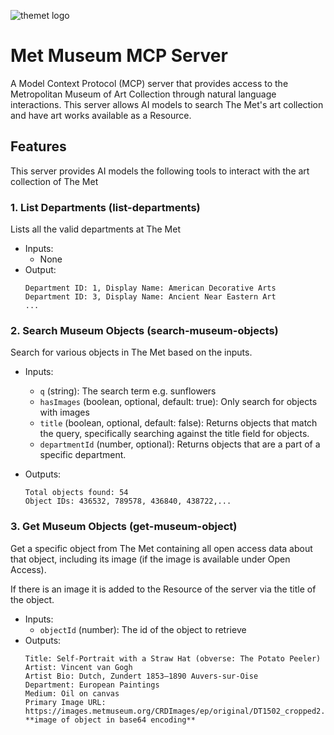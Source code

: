 ![themet logo](https://upload.wikimedia.org/wikipedia/commons/thumb/7/73/The_Metropolitan_Museum_of_Art_Logo.svg/250px-The_Metropolitan_Museum_of_Art_Logo.svg.png)

# Met Museum MCP Server

A Model Context Protocol (MCP) server that provides access to the Metropolitan Museum of Art Collection through natural language interactions. This server allows AI models to search The Met's art collection and have art works available as a Resource.

## Features

This server provides AI models the following tools to interact with the art collection of The Met

### 1. List Departments (list-departments)

Lists all the valid departments at The Met

- Inputs:
  - None
- Output:
  ```
  Department ID: 1, Display Name: American Decorative Arts
  Department ID: 3, Display Name: Ancient Near Eastern Art
  ...
  ```

### 2. Search Museum Objects (search-museum-objects)

Search for various objects in The Met based on the inputs.

- Inputs:
  - `q` (string): The search term e.g. sunflowers
  - `hasImages` (boolean, optional, default: true): Only search for objects with images
  - `title` (boolean, optional, default: false): Returns objects that match the query, specifically searching against the title field for objects.
  - `departmentId` (number, optional): Returns objects that are a part of a specific department.
- Outputs:

  ```
  Total objects found: 54
  Object IDs: 436532, 789578, 436840, 438722,...
  ```

### 3. Get Museum Objects (get-museum-object)

Get a specific object from The Met containing all open access data about that object, including its image (if the image is available under Open Access).

If there is an image it is added to the Resource of the server via the title of the object.

- Inputs:
  - `objectId` (number): The id of the object to retrieve
- Outputs:
  ```
  Title: Self-Portrait with a Straw Hat (obverse: The Potato Peeler)
  Artist: Vincent van Gogh
  Artist Bio: Dutch, Zundert 1853–1890 Auvers-sur-Oise
  Department: European Paintings
  Medium: Oil on canvas
  Primary Image URL: https://images.metmuseum.org/CRDImages/ep/original/DT1502_cropped2.jpg
  **image of object in base64 encoding**
  ```
